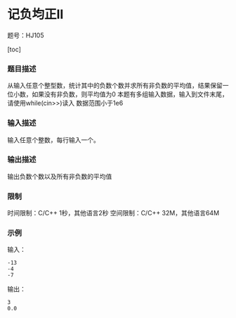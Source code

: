 # 记负均正II

题号：HJ105

[toc]

### 题目描述

从输入任意个整型数，统计其中的负数个数并求所有非负数的平均值，结果保留一位小数，如果没有非负数，则平均值为0
本题有多组输入数据，输入到文件末尾，请使用while(cin>>)读入
数据范围小于1e6

### 输入描述

输入任意个整数，每行输入一个。

### 输出描述

输出负数个数以及所有非负数的平均值

### 限制
时间限制：C/C++ 1秒，其他语言2秒 
空间限制：C/C++ 32M，其他语言64M

### 示例

输入：
```
-13
-4
-7
```

输出：
```
3
0.0
```